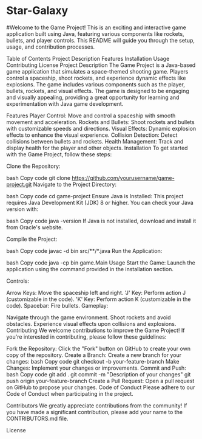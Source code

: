 # Star-Galaxy
#Welcome to the Game Project! This is an exciting and interactive game application built using Java, featuring various components like rockets, bullets, and player controls. This README will guide you through the setup, usage, and contribution processes.

Table of Contents
Project Description
Features
Installation
Usage
Contributing
License
Project Description
The Game Project is a Java-based game application that simulates a space-themed shooting game. Players control a spaceship, shoot rockets, and experience dynamic effects like explosions. The game includes various components such as the player, bullets, rockets, and visual effects. The game is designed to be engaging and visually appealing, providing a great opportunity for learning and experimentation with Java game development.

Features
Player Control: Move and control a spaceship with smooth movement and acceleration.
Rockets and Bullets: Shoot rockets and bullets with customizable speeds and directions.
Visual Effects: Dynamic explosion effects to enhance the visual experience.
Collision Detection: Detect collisions between bullets and rockets.
Health Management: Track and display health for the player and other objects.
Installation
To get started with the Game Project, follow these steps:

Clone the Repository:

bash
Copy code
git clone https://github.com/yourusername/game-project.git
Navigate to the Project Directory:

bash
Copy code
cd game-project
Ensure Java is Installed: This project requires Java Development Kit (JDK) 8 or higher. You can check your Java version with:

bash
Copy code
java -version
If Java is not installed, download and install it from Oracle's website.

Compile the Project:

bash
Copy code
javac -d bin src/**/*.java
Run the Application:

bash
Copy code
java -cp bin game.Main
Usage
Start the Game: Launch the application using the command provided in the installation section.

Controls:

Arrow Keys: Move the spaceship left and right.
'J' Key: Perform action J (customizable in the code).
'K' Key: Perform action K (customizable in the code).
Spacebar: Fire bullets.
Gameplay:

Navigate through the game environment.
Shoot rockets and avoid obstacles.
Experience visual effects upon collisions and explosions.
Contributing
We welcome contributions to improve the Game Project! If you're interested in contributing, please follow these guidelines:

Fork the Repository: Click the "Fork" button on GitHub to create your own copy of the repository.
Create a Branch: Create a new branch for your changes:
bash
Copy code
git checkout -b your-feature-branch
Make Changes: Implement your changes or improvements.
Commit and Push:
bash
Copy code
git add .
git commit -m "Description of your changes"
git push origin your-feature-branch
Create a Pull Request: Open a pull request on GitHub to propose your changes.
Code of Conduct
Please adhere to our Code of Conduct when participating in the project.

Contributors
We greatly appreciate contributions from the community! If you have made a significant contribution, please add your name to the CONTRIBUTORS.md file.

License
